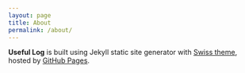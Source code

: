 ```yaml
---
layout: page
title: About
permalink: /about/
---
```


**Useful Log** is built using Jekyll static site generator with [Swiss theme](https://github.com/broccolini/swiss), hosted by [GitHub Pages](https://pages.github.com/).

